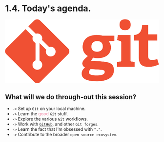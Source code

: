 # 1.4. Today's agenda.

<!-- new_lines: 2 -->

![git](../images/git_logo.png)

<!-- new_lines: 3 -->
<!-- alignment: center -->
<!-- incremental_lists: true -->

## What will we do through-out this session?

<!-- new_line -->

- `->` Set up `Git` on your local machine.
- `->` Learn the ~~<span style="color:#f38ba8;">good</span>~~ `Git` stuff.
- `->` Explore the various `Git` workflows.
- `->` Work with [`GitHub`](https://github.com), and other `Git forges`.
- `->` Learn the fact that I'm obsessed with `"."`.
- `->` Contribute to the broader `open-source ecosystem`.

<!-- incremental_lists: false -->
<!-- alignment: left -->
<!-- pause -->
